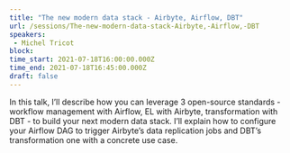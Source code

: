 ```yaml
---
title: "The new modern data stack - Airbyte, Airflow, DBT"
url: /sessions/The-new-modern-data-stack-Airbyte,-Airflow,-DBT
speakers:
 - Michel Tricot
block: 
time_start: 2021-07-18T16:00:00.000Z
time_end: 2021-07-18T16:45:00.000Z
draft: false
---
```


In this talk, I’ll describe how you can leverage 3 open-source standards - workflow management with Airflow, EL with Airbyte, transformation with DBT - to build your next modern data stack. I’ll explain how to configure your Airflow DAG to trigger Airbyte’s data replication jobs and DBT’s transformation one with a concrete use case.
